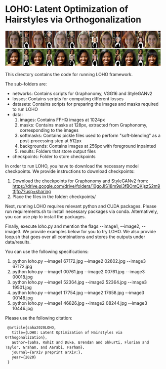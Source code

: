 # LOHO: Latent Optimization of Hairstyles via Orthogonalization

![Hairstyle transfer samples synthesized by LOHO.](imgs/teaser.jpeg "LOHO Teaser")

This directory contains the code for running LOHO framework.

The sub-folders are:
* networks: Contains scripts for Graphonomy, VGG16 and StyleGANv2
* losses: Contains scripts for computing different losses
* datasets: Contains scripts for preparing the images and masks required to run LOHO
* data:
	1. images: Contains FFHQ images at 1024px
	2. masks: Contains masks at 128px, extracted from Graphonomy, corresponding to the images
	3. softmasks: Contains pickle files used to perform "soft-blending" as a post-processing step at 512px
	4. backgrounds: Contains images at 256px with foreground inpainted 
	5. results: Folders that store output files
* checkpoints: Folder to store checkpoints

In order to run LOHO, you have to download the necessary model checkpoints. We provide instructions to download checkpoints:
1. Download the checkpoints for Graphonomy and StyleGANv2 from: https://drive.google.com/drive/folders/10goJlS18m9si3fBOmQKjszS2m9tfjfp7?usp=sharing
2. Place the files in the folder: checkpoints/ 

Next, running LOHO requires relevant python and CUDA packages. Please run requirements.sh to install necessary packages via conda. Alternatively, you can use pip to install the packages.

Finally, execute loho.py and mention the flags --image1, --image2, --image3. We provide examples below for you to try LOHO. We also provide loop.sh that goes over all combinations and stores the outputs under data/results.

You can use the following specifications:
1. python loho.py --image1 67172.jpg --image2 02602.jpg --image3 67172.jpg
2. python loho.py --image1 00761.jpg --image2 00761.jpg --image3 00018.jpg
3. python loho.py --image1 52364.jpg --image2 52364.jpg --image3 19501.jpg
4. python loho.py --image1 17754.jpg --image2 17658.jpg --image3 00148.jpg
5. python loho.py --image1 46826.jpg --image2 08244.jpg --image3 10446.jpg

Please use the following citation:

```
 @article{saha2020LOHO,
   title={LOHO: Latent Optimization of Hairstyles via Orthogonalization},
   author={Saha, Rohit and Duke, Brendan and Shkurti, Florian and Taylor, Graham, and Aarabi, Parham},
   journal={arXiv preprint arXiv:},
   year={2020}
 }
 ```

